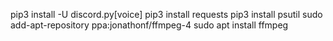 pip3 install -U discord.py[voice]
pip3 install requests
pip3 install psutil
sudo add-apt-repository ppa:jonathonf/ffmpeg-4
sudo apt install ffmpeg
